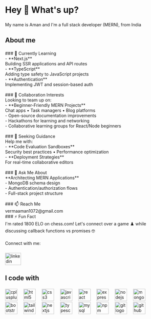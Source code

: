 <h1 align="left">Hey 👋 What's up?</h1>

###

<p align="left">My name is Aman and I'm a full stack developer (MERN), from India</p>

###

<h2 align="left">About me</h2>

###

<p align="left">
### 🌱 Currently Learning  <br>- **Next.js**  <br>  Building SSR applications and API routes  <br>- **TypeScript**  <br>  Adding type safety to JavaScript projects  <br>- **Authentication**  <br>  Implementing JWT and session-based auth  <br><br>
### 👯 Collaboration Interests  <br>Looking to team up on:  <br>- **Beginner-Friendly MERN Projects**  <br>  Chat apps • Task managers • Blog platforms  <br>- Open-source documentation improvements  <br>- Hackathons for learning and networking  <br>- Collaborative learning groups for React/Node beginners  <br><br>
### 🤝 Seeking Guidance  <br>Help me with:  <br>- **Code Evaluation Sandboxes**  <br>  Security best practices • Performance optimization  <br>- **Deployment Strategies**  <br>  For real-time collaborative editors  <br><br>
### 💬 Ask Me About  <br>**Architecting MERN Applications**  <br>- MongoDB schema design  <br>- Authentication/authorization flows  <br>- Full-stack project structure  <br><br>
### 📫 Reach Me  <br>vermaaman1072@gmail.com<br>
### ⚡ Fun Fact  <br>I'm rated 1800 ELO on chess.com! Let's connect over a game ♟️ while discussing callback functions vs promises 🤓</p>

###

<p align="left">Connect with me:</p>

###

<div align="left">
  <img src="https://raw.githubusercontent.com/maurodesouza/profile-readme-generator/master/src/assets/icons/social/linkedin/default.svg" width="52" height="40" alt="linkedin logo"  />
</div>

###

<h2 align="left">I code with</h2>

###

<div align="left">
  <img src="https://cdn.simpleicons.org/c++/00599C" height="40" alt="cplusplus logo"  />
  <img width="12" />
  <img src="https://cdn.simpleicons.org/html5/E34F26" height="40" alt="html5 logo"  />
  <img width="12" />
  <img src="https://cdn.simpleicons.org/css3/1572B6" height="40" alt="css3 logo"  />
  <img width="12" />
  <img src="https://cdn.jsdelivr.net/gh/devicons/devicon/icons/javascript/javascript-original.svg" height="40" alt="javascript logo"  />
  <img width="12" />
  <img src="https://cdn.jsdelivr.net/gh/devicons/devicon/icons/react/react-original.svg" height="40" alt="react logo"  />
  <img width="12" />
  <img src="https://skillicons.dev/icons?i=express" height="40" alt="express logo"  />
  <img width="12" />
  <img src="https://cdn.simpleicons.org/nodedotjs/339933" height="40" alt="nodejs logo"  />
  <img width="12" />
  <img src="https://skillicons.dev/icons?i=mongodb" height="40" alt="mongodb logo"  />
  <img width="12" />
  <img src="https://cdn.jsdelivr.net/gh/devicons/devicon/icons/bootstrap/bootstrap-original.svg" height="40" alt="bootstrap logo"  />
  <img width="12" />
  <img src="https://skillicons.dev/icons?i=tailwind" height="40" alt="tailwindcss logo"  />
  <img width="12" />
  <img src="https://cdn.jsdelivr.net/gh/devicons/devicon/icons/nextjs/nextjs-original.svg" height="40" alt="nextjs logo"  />
  <img width="12" />
  <img src="https://cdn.jsdelivr.net/gh/devicons/devicon/icons/typescript/typescript-original.svg" height="40" alt="typescript logo"  />
  <img width="12" />
  <img src="https://cdn.jsdelivr.net/gh/devicons/devicon/icons/mysql/mysql-original.svg" height="40" alt="mysql logo"  />
  <img width="12" />
  <img src="https://cdn.jsdelivr.net/gh/devicons/devicon/icons/npm/npm-original-wordmark.svg" height="40" alt="npm logo"  />
  <img width="12" />
  <img src="https://cdn.jsdelivr.net/gh/devicons/devicon/icons/git/git-original.svg" height="40" alt="git logo"  />
  <img width="12" />
  <img src="https://skillicons.dev/icons?i=github" height="40" alt="github logo"  />
</div>

###
